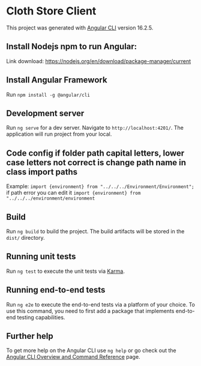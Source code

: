 # Cloth Store Client

This project was generated with [Angular CLI](https://github.com/angular/angular-cli) version 16.2.5.

## Install Nodejs npm to run Angular:
Link download: https://nodejs.org/en/download/package-manager/current

## Install Angular Framework
Run `npm install -g @angular/cli`

## Development server

Run `ng serve` for a dev server. Navigate to `http://localhost:4201/`. The application will run project from your local.

## Code config if folder path capital letters, lower case letters not correct is change path name in class import paths

Example: `import {environment} from "../../../Environment/Environment";` if path error you can edit it `import {environment} from "../../../environment/environment`

## Build

Run `ng build` to build the project. The build artifacts will be stored in the `dist/` directory.

## Running unit tests

Run `ng test` to execute the unit tests via [Karma](https://karma-runner.github.io).

## Running end-to-end tests

Run `ng e2e` to execute the end-to-end tests via a platform of your choice. To use this command, you need to first add a package that implements end-to-end testing capabilities.

## Further help

To get more help on the Angular CLI use `ng help` or go check out the [Angular CLI Overview and Command Reference](https://angular.io/cli) page.
